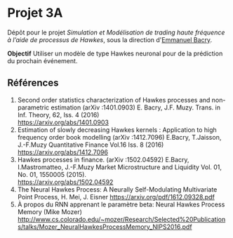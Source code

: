 # Projet 3A

Dépôt pour le projet _Simulation et Modélisation de trading haute fréquence à l’aide de processus de Hawkes_, sous la direction d'[Emmanuel Bacry](mailto:emmanuel.bacry@polytechnique.fr).

**Objectif** Utiliser un modèle de type Hawkes neuronal pour de la prédiction du prochain événement.

## Références 

1. Second order statistics characterization of Hawkes processes and non-parametric estimation (arXiv :1401.0903) E. Bacry, J.F. Muzy. Trans. in Inf. Theory, 62, Iss.
4 (2016)  
https://arxiv.org/abs/1401.0903
2. Estimation of slowly decreasing Hawkes kernels : Application to high frequency
order book modelling (arXiv :1412.7096) E.Bacry, T.Jaisson, J.-F.Muzy Quantitative Finance Vol.16 Iss. 8 (2016)  
https://arxiv.org/abs/1412.7096
3. Hawkes processes in finance. (arXiv :1502.04592) E.Bacry, I.Mastromatteo, J.-F.Muzy Market Microstructure and Liquidity Vol. 01, No. 01, 1550005 (2015).  
https://arxiv.org/abs/1502.04592
4. The Neural Hawkes Process: A Neurally
Self-Modulating Multivariate Point Process, H. Mei, J. Eisner
https://arxiv.org/pdf/1612.09328.pdf
5. À propos du RNN apprenant le paramètre beta: Neural Hawkes Process Memory (Mike Mozer) http://www.cs.colorado.edu/~mozer/Research/Selected%20Publications/talks/Mozer_NeuralHawkesProcessMemory_NIPS2016.pdf